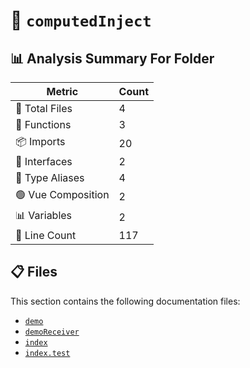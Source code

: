 # 📁 `computedInject`

## 📊 Analysis Summary For Folder

| Metric | Count |
|--------|-------|
| 📁 Total Files | 4 |
| 🔧 Functions | 3 |
| 📦 Imports | 20 |
| 📐 Interfaces | 2 |
| 📑 Type Aliases | 4 |
| 🟢 Vue Composition | 2 |
| 📊 Variables | 2 |
| 🔢 Line Count | 117 |


## 📋 Files

This section contains the following documentation files:

- [`demo`](./demo.md)
- [`demoReceiver`](./demoReceiver.md)
- [`index`](./index.md)
- [`index.test`](./index.test.md)